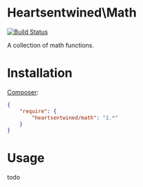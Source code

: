 # Heartsentwined\Math

[![Build Status](https://secure.travis-ci.org/heartsentwined/math.png)](http://travis-ci.org/heartsentwined/math)

A collection of math functions.

# Installation

[Composer](http://getcomposer.org/):

```json
{
    "require": {
        "heartsentwined/math": "1.*"
    }
}
```

# Usage

todo
